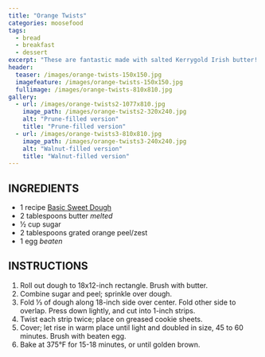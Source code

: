 ```yaml
---
title: "Orange Twists"
categories: moosefood
tags: 
  - bread
  - breakfast
  - dessert
excerpt: "These are fantastic made with salted Kerrygold Irish butter! It works to make up the full recipe of sweet dough but use only half at a time, refrigerating the other portion for a few days. If using half the dough, roll out to an 18x9-inch rectangle and cut into 9 rolls. Also works well with a nut filling: grind 4 ounces of nuts and add to ¼ cup sugar. Half of the dough also works perfectly with the King Arthur Flour bun pan. Roll into a 16x8-inch rectangle, add filling, roll, and cut into 6 slices. Let rise 45-60 minutes, and brush with egg wash. Bake at 375°F for about 16 minutes (I raise the rack up one from where I usually have it so the bottoms don't burn), tenting with foil if browning too quickly. This also works well with apricot lekvar as a filling; in that case I twist the buns as I do the cardamom buns."
header:
  teaser: /images/orange-twists-150x150.jpg
  imagefeature: /images/orange-twists-150x150.jpg
  fullimage: /images/orange-twists-810x810.jpg
gallery:
  - url: /images/orange-twists2-1077x810.jpg
    image_path: /images/orange-twists2-320x240.jpg
    alt: "Prune-filled version"
    title: "Prune-filled version"
  - url: /images/orange-twists3-810x810.jpg
    image_path: /images/orange-twists3-240x240.jpg
    alt: "Walnut-filled version"
    title: "Walnut-filled version"  
---
```


## INGREDIENTS
* 1 recipe [Basic Sweet Dough](/basic-sweet-dough)
* 2 tablespoons butter _melted_
* ½ cup sugar
* 2 tablespoons grated orange peel/zest
* 1 egg _beaten_


## INSTRUCTIONS
1. Roll out dough to 18x12-inch rectangle. Brush with butter.
2. Combine sugar and peel; sprinkle over dough.
3. Fold ⅓ of dough along 18-inch side over center. Fold other side to overlap. Press down lightly, and cut into 1-inch strips.
4. Twist each strip twice; place on greased cookie sheets.
5. Cover; let rise in warm place until light and doubled in size, 45 to 60 minutes. Brush with beaten egg.
6. Bake at 375°F for 15-18 minutes, or until golden brown.
